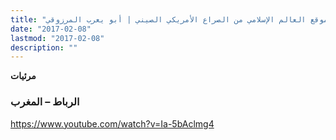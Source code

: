 ```yaml
---
title: "موقع العالم الإسلامي من الصراع الأمريكي الصيني | أبو يعرب المرزوقي"
date: "2017-02-08"
lastmod: "2017-02-08"
description: ""
---
```

**مرئيات**

### الرباط – المغرب

https://www.youtube.com/watch?v=Ia-5bAclmg4

###